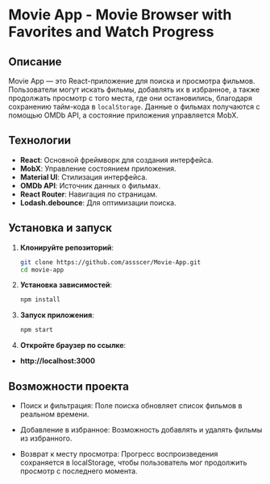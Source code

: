 # Movie App - Movie Browser with Favorites and Watch Progress

## Описание

Movie App — это React-приложение для поиска и просмотра фильмов. Пользователи могут искать фильмы, добавлять их в избранное, а также продолжать просмотр с того места, где они остановились, благодаря сохранению тайм-кода в `localStorage`. Данные о фильмах получаются с помощью OMDb API, а состояние приложения управляется MobX.

## Технологии

- **React**: Основной фреймворк для создания интерфейса.
- **MobX**: Управление состоянием приложения.
- **Material UI**: Стилизация интерфейса.
- **OMDb API**: Источник данных о фильмах.
- **React Router**: Навигация по страницам.
- **Lodash.debounce**: Для оптимизации поиска.

## Установка и запуск

1. **Клонируйте репозиторий**:
   ```bash
   git clone https://github.com/assscer/Movie-App.git
   cd movie-app
2. **Установка зависимостей**:
   ```bash
   npm install 
3. **Запуск приложения**:
   ```bash
   npm start
4. **Откройте браузер по ссылке**:
- **http://localhost:3000**

## Возможности проекта
- Поиск и фильтрация: Поле поиска обновляет список фильмов в реальном времени.

- Добавление в избранное: Возможность добавлять и удалять фильмы из избранного.

- Возврат к месту просмотра: Прогресс воспроизведения сохраняется в localStorage, чтобы пользователь мог продолжить просмотр с последнего момента.



